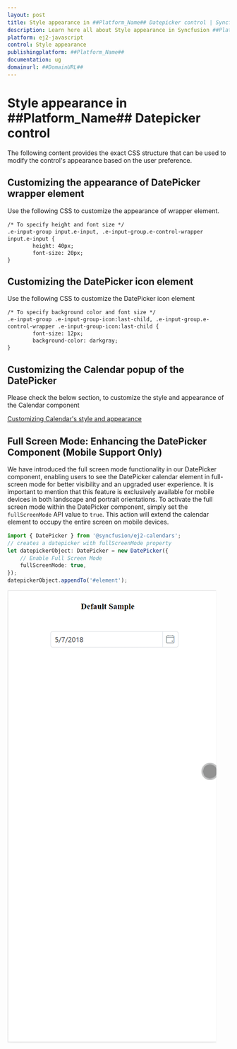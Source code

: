 ```yaml
---
layout: post
title: Style appearance in ##Platform_Name## Datepicker control | Syncfusion
description: Learn here all about Style appearance in Syncfusion ##Platform_Name## Datepicker control of Syncfusion Essential JS 2 and more.
platform: ej2-javascript
control: Style appearance 
publishingplatform: ##Platform_Name##
documentation: ug
domainurl: ##DomainURL##
---
```


# Style appearance in ##Platform_Name## Datepicker control

The following content provides the exact CSS structure that can be used to modify the control's appearance based on the user preference.

## Customizing the appearance of DatePicker wrapper element

Use the following CSS to customize the appearance of wrapper element.

```
/* To specify height and font size */
.e-input-group input.e-input, .e-input-group.e-control-wrapper input.e-input {
        height: 40px;
        font-size: 20px;
}
```

## Customizing the DatePicker icon element

Use the following CSS to customize the DatePicker icon element

```
/* To specify background color and font size */
.e-input-group .e-input-group-icon:last-child, .e-input-group.e-control-wrapper .e-input-group-icon:last-child {
        font-size: 12px;
        background-color: darkgray;
}
```

## Customizing the Calendar popup of the DatePicker

Please check the below section, to customize the style and appearance of the Calendar component

[Customizing Calendar's style and appearance](../calendar/style-appearance/)

## Full Screen Mode: Enhancing the DatePicker Component (Mobile Support Only)

We have introduced the full screen mode functionality in our DatePicker component, enabling users to see the DatePicker calendar element in full-screen mode for better visibility and an upgraded user experience. It is important to mention that this feature is exclusively available for mobile devices in both landscape and portrait orientations. To activate the full screen mode within the DatePicker component, simply set the `fullScreenMode` API value to `true`. This action will extend the calendar element to occupy the entire screen on mobile devices.

```typescript
import { DatePicker } from '@syncfusion/ej2-calendars';
// creates a datepicker with fullScreenMode property
let datepickerObject: DatePicker = new DatePicker({
    // Enable Full Screen Mode
    fullScreenMode: true,
});
datepickerObject.appendTo('#element');
```

![DatePickerFullScreen](../images/DatePickerFullScreen.gif)
